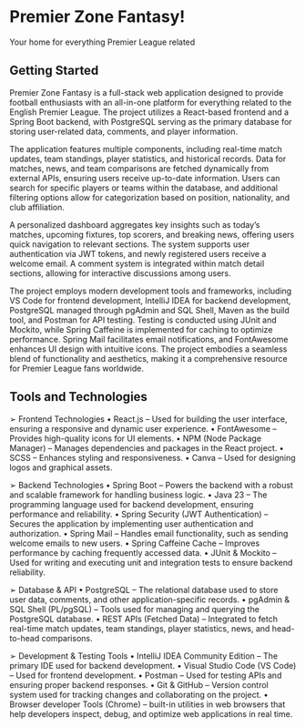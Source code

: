 # Premier Zone Fantasy!

Your home for everything Premier League related

## Getting Started

Premier Zone Fantasy is a full-stack web application designed to provide football
enthusiasts with an all-in-one platform for everything related to the English Premier League.
The project utilizes a React-based frontend and a Spring Boot backend, with PostgreSQL
serving as the primary database for storing user-related data, comments, and player
information.

The application features multiple components, including real-time match updates, team
standings, player statistics, and historical records. Data for matches, news, and team
comparisons are fetched dynamically from external APIs, ensuring users receive up-to-date
information. Users can search for specific players or teams within the database, and
additional filtering options allow for categorization based on position, nationality, and club
affiliation.

A personalized dashboard aggregates key insights such as today’s matches, upcoming
fixtures, top scorers, and breaking news, offering users quick navigation to relevant sections.
The system supports user authentication via JWT tokens, and newly registered users receive a
welcome email. A comment system is integrated within match detail sections, allowing for
interactive discussions among users.

The project employs modern development tools and frameworks, including VS Code for
frontend development, IntelliJ IDEA for backend development, PostgreSQL managed
through pgAdmin and SQL Shell, Maven as the build tool, and Postman for API testing.
Testing is conducted using JUnit and Mockito, while Spring Caffeine is implemented for
caching to optimize performance. Spring Mail facilitates email notifications, and
FontAwesome enhances UI design with intuitive icons. The project embodies a seamless
blend of functionality and aesthetics, making it a comprehensive resource for Premier League
fans worldwide.

## Tools and Technologies

 ➢ Frontend Technologies
  • React.js – Used for building the user interface, ensuring a responsive and dynamic user experience.
  • FontAwesome – Provides high-quality icons for UI elements.
  • NPM (Node Package Manager) – Manages dependencies and packages in the React project.
  • SCSS – Enhances styling and responsiveness.
  • Canva – Used for designing logos and graphical assets.
  
 ➢ Backend Technologies
  • Spring Boot – Powers the backend with a robust and scalable framework for handling business logic.
  • Java 23 – The programming language used for backend development, ensuring performance and reliability.
  • Spring Security (JWT Authentication) – Secures the application by implementing user authentication and authorization.
  • Spring Mail – Handles email functionality, such as sending welcome emails to new users.
  • Spring Caffeine Cache – Improves performance by caching frequently accessed data.
  • JUnit & Mockito – Used for writing and executing unit and integration tests to ensure backend reliability.
  
 ➢ Database & API
  • PostgreSQL – The relational database used to store user data, comments, and other application-specific records.
  • pgAdmin & SQL Shell (PL/pgSQL) – Tools used for managing and querying the PostgreSQL database.
  • REST APIs (Fetched Data) – Integrated to fetch real-time match updates, team standings, player statistics, news, and head-to-head comparisons.

 ➢ Development & Testing Tools
  • IntelliJ IDEA Community Edition – The primary IDE used for backend development.
  • Visual Studio Code (VS Code) – Used for frontend development.
  • Postman – Used for testing APIs and ensuring proper backend responses.
  • Git & GitHub – Version control system used for tracking changes and collaborating on the project.
  • Browser developer Tools (Chrome) – built-in utilities in web browsers that help developers inspect, debug, and optimize web applications in real time.
